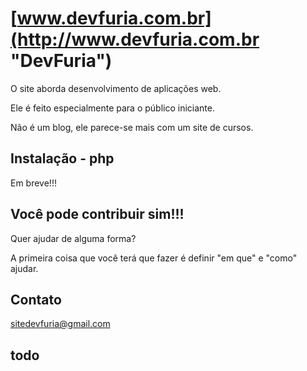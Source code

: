 # [www.devfuria.com.br](http://www.devfuria.com.br "DevFuria")


O site aborda desenvolvimento de aplicações web.

Ele é feito especialmente para o público iniciante.

Não é um blog, ele parece-se mais com um site de cursos.


## Instalação - php

Em breve!!!


## Você pode contribuir sim!!!

Quer ajudar de alguma forma?

A primeira coisa que você terá que fazer é definir "em que" e "como" ajudar.


## Contato

sitedevfuria@gmail.com

## todo